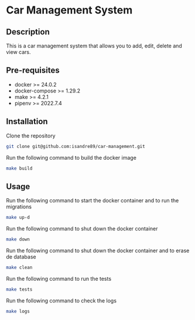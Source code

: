 # Car Management System

## Description

This is a car management system that allows you to add, edit, delete and view cars.

## Pre-requisites

- docker >= 24.0.2
- docker-compose >= 1.29.2
- make >= 4.2.1
- pipenv >= 2022.7.4

## Installation

Clone the repository

```bash
git clone git@github.com:isandre89/car-management.git
```

Run the following command to build the docker image

```bash
make build
```

## Usage

Run the following command to start the docker container and to run the migrations

```bash
make up-d
```

Run the following command to shut down the docker container

```bash
make down
```

Run the following command to shut down the docker container and to erase de database

```bash
make clean
```

Run the following command to run the tests

```bash
make tests
```

Run the following command to check the logs

```bash
make logs
```
